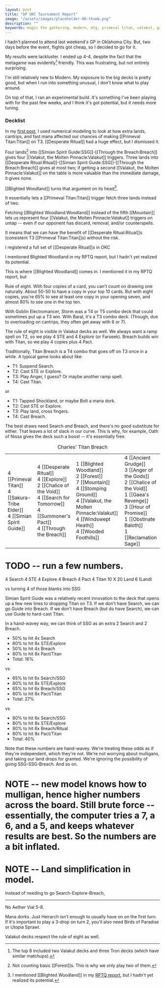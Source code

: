 ```yaml
---
layout: post
title: "GP OKC Tournament Report"
image: "/assets/images/placeholder-06-thumb.png"
description: ""
keywords: magic the gathering, modern, mtg, primeval titan, valakut, games, desperate ritual, GPOKC
---
```


I hadn't planned to attend last weekend's GP in Oklahoma City. But, two days before the event, flights got cheap, so I decided to go for it. 

My results were lackluster. I ended up 4-4, despite the fact that the metagame was evidently[^1] friendly. This was frustrating, but not entirely surprising. 

[^1]: The top 8 included two Valakut decks and three Tron decks (which have similar matchups). 

I'm still relatively new to Modern. My exposure to the big decks is pretty good, but when I run into something unusual, I don't know what to play around. 

On top of that, I ran an experimental build. It's something I've been playing with for the past few weeks, and I think it's got potential, but it needs more tuning. 

### Decklist

In my [first post](/modern-primeval-titan-simulation/), I used numerical modeling to look at how extra lands, cantrips, and fast mana affected our chances of making [[Primeval Titan:Titan]] on T3. [[Desperate Ritual]] had a huge effect, but I dismissed it. 

Four lands[^2] into [[Simian Spirit Guide:SSG]]-[[Through the Breach:Breach]] gives four [[Valakut, the Molten Pinnacle:Valakut]] triggers. Three lands into [[Desperate Ritual:Ritual]]-[[Simian Spirit Guide:SSG]]-[[Through the Breach:Breach]] gives at most two; if getting a second [[Valakut, the Molten Pinnacle:Valakut]] on the table is more valuable than the immediate damage, it gives none. 

[^2]: Not counting basic [[Forest]]s. This is why we only play two of them. 

[[Blighted Woodland]] turns that argument on its head[^3]. 

It essentially lets a [[Primeval Titan:Titan]] trigger fetch three lands instead of two. 


Fetching [[Blighted Woodland:Woodland]] instead of the fifth [[Mountain]] lets us represent four [[Valakut, the Molten Pinnacle:Valakut]] triggers on untap -- even if our opponent has discard, removal, and/or counterspells. 






It means that we can have the benefit of [[Desperate Ritual:Ritual]]s (consistent T3 [[Primeval Titan:Titan]]s) without the risk. 

[^3]: I mentioned [[Blighted Woodland]] in my [RPTQ report](/rptq-rix-report/), but I hadn't yet realized its potential. 

I registered a full set of [[Desperate Ritual]]s in OKC






I mentioned Blighted Woodland in my RPTQ report, but I hadn't yet realized its potential. 



This is where [[Blighted Woodland]] comes in. I mentioned it in my RPTQ report, but 
























Rule of eight. With four copies of a card, you can't count on drawing one naturally. About 50-50 to have a copy in your top 10 cards. But with eight copies, you're 65% to see at least one copy in your opening seven, and almost 80% to see one in the top ten. 

With Goblin Electromancer, Storm was a T4 or T5 combo deck that could sometimes put up a T3 win. With Baral, it's a T3 combo deck. (Though, due to overloading on cantrips, they often get away with 6 or 7). 

The rule of eight is visible in Valakut decks as well. We always want a ramp spell on T2, so we play 4 STE and 4 Explore (or Farseek). Breach builds win with Titan, so we play 4 copies plus 4 Pact. 

Traditionally, Titan Breach is a T4 combo that goes off on T3 once in a while. A typical game looks about like:

- T1: Suspend Search.
- T2: Cast STE or Explore. 
- T3: Play Anger, I guess? Or maybe another ramp spell. 
- T4: Cast Titan. 

or

- T1: Tapped Shockland, or maybe Bolt a mana dork.
- T2: Cast STE or Explore. 
- T3: Play land, cross fingers. 
- T4: Cast Breach. 

The best draws need Search *and* Breach, and there's no good substitute for either. That leaves a lot of slack in our curve. This is why, for example, Oath of Nissa gives the deck such a boost -- it's essentially free. 





<table class="cardlist-with-sideboard">
    <caption class="deckname">Charles' Titan Breach</caption>
    <tr>
        <td>
            4 [[Primeval Titan]]<br>
            4 [[Sakura-Tribe Elder]]<br>
            4 [[Simian Spirit Guide]]<br>
        </td>
        <td>
            4 [[Desperate Ritual]]<br>
            4 [[Explore]]<br>
            2 [[Chalice of the Void]]<br>
            4 [[Search for Tomorrow]]<br>
            4 [[Summoner's Pact]]<br>
            4 [[Through the Breach]]<br>
        </td>
        <td>
            1 [[Blighted Woodland]]<br>
            2 [[Forest]]<br>
            7 [[Mountain]]<br>
            4 [[Stomping Ground]]<br>
            4 [[Valakut, the Molten Pinnacle:Valakut]]<br>
            4 [[Windswept Heath]]<br>
            4 [[Wooded Foothills]]<br>
        </td>
        <td>
            4 [[Ancient Grudge]]<br>
            3 [[Anger of the Gods]]<br>
            2 [[Chalice of the Void]]<br>
            1 [[Gaea's Revenge]]<br>
            3 [[Hour of Promise]]<br>
            1 [[Obstinate Baloth]]<br>
            1 [[Reclamation Sage]]<br>
        </td>
    </tr>
</table>



# TODO -- run a few numbers. 

4 Search
4 STE
4 Explore
4 Breach
4 Pact
4 Titan
10 X
20 Land
6 (Land)

vs turning 4 of those blanks into SSG

Simian Spirit Guide was a relatively recent innovation to the deck that opens up a few new lines to dropping Titan on T3. If we don't have Search, we can go Guide into Breach. If we don't have Breach (but do have Search), we can use Guide to hard-cast Titan. 

In a hand-wavey way, we can think of SSG as an extra 2 Search and 2 Breach. 

- 50% to hit 4x Search
- 80% to hit 8x STE/Explore
- 50% to hit 4x Breach
- 80% to hit 8x Pact/Titan
- Total: 16%

vs

- 65% to hit 6x Search/SSG
- 80% to hit 8x STE/Explore
- 65% to hit 6x Breach/SSG
- 80% to hit 8x Pact/Titan
- Total: 27%

vs

- 80% to hit 6x Search/SSG
- 80% to hit 8x STE/Explore
- 80% to hit 6x Breach/Ritual
- 80% to hit 8x Pact/Titan
- Total: 40%

Note that these numbers are hand-wavey. We're treating these odds as if they're independent, which they're not. We're not worrying about mulligans, and taking our land drops for granted. We're ignoring the possibility of going SSG-SSG-Breach. And so on. 





# NOTE -- new model knows how to mulligan, hence higher numbers across the board. Still brute force -- essentially, the computer tries a 7, a 6, and a 5, and keeps whatever results are best. So the numbers are a bit inflated. 

# NOTE -- Land simplification in model. 


Instead of needing to go Search-Explore-Breach, 









---




No Aether Vial 5-8. 

Mana dorks. Just Heirarch isn't enough to usually have on on the first turn. If it's important to play a 3-drop on turn 2, you'll also need Birds of Paradise or Utopia Sprawl. 

Valakut decks respect the rule of eight as well. 
